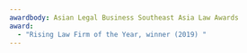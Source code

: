 ```yaml
---
awardbody: Asian Legal Business Southeast Asia Law Awards
award:
  - "Rising Law Firm of the Year, winner (2019) "
---
```

